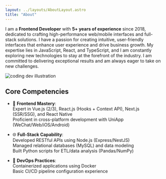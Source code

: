 ```yaml
---
layout: ../layouts/AboutLayout.astro
title: "About"
---
```


I am a **Frontend Developer** with **5+ years of experience** since 2018, dedicated to crafting high-performance web/mobile interfaces and full-stack solutions. I have a passion for creating intuitive, user-friendly interfaces that enhance user experience and drive business growth. My expertise lies in JavaScript, React, and TypeScript, and I am constantly exploring new technologies to stay at the forefront of the industry. I am committed to delivering exceptional results and am always eager to take on new challenges.

<div>
  <img src="/dev.svg" class="sm:w-1/2 mx-auto" alt="coding dev illustration">
</div>

## Core Competencies
- 🚀 **Frontend Mastery**:  
  Expert in Vue.js (2/3), React.js (Hooks + Context API), Next.js (SSR/SSG), and React Native  
  Proficient in cross-platform development with UniApp (WeChat/Web/iOS/Android)  

- 🌐 **Full-Stack Capability**:  
  Developed RESTful APIs using Node.js (Express/NestJS)  
  Managed relational databases (MySQL) and data modeling  
  Built Python scripts for ETL/data analysis (Pandas/NumPy)  

- 🔧 **DevOps Practices**:  
  Containerized applications using Docker  
  Basic CI/CD pipeline configuration experience  